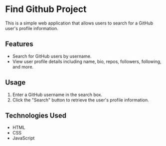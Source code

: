 # Find Github Project

This is a simple web application that allows users to search for a GitHub user's profile information.

## Features

- Search for GitHub users by username.
- View user profile details including name, bio, repos, followers, following, and more.

## Usage

1. Enter a GitHub username in the search box.
2. Click the "Search" button to retrieve the user's profile information.

## Technologies Used

- HTML
- CSS
- JavaScript